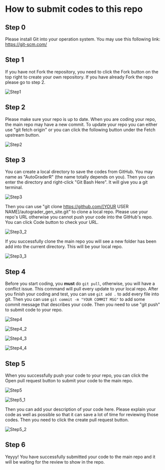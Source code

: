 # How to submit codes to this repo

## Step 0

Please install Git into your operation system. You may use this following link: https://git-scm.com/

## Step 1


If you have not Fork the repository, you need to click the Fork button on the top right to create your own repository. If you have already Fork the repo please go to step 2.

![Step1](Instruction.assets/Step1.PNG)

## Step 2

Please make sure your repo is up to date. When you are coding your repo, the main repo may have a new commit. To update your repo you can either use "git fetch origin" or you can click the following button under the Fetch upstream button.

![Step2](Instruction.assets/Step2.PNG)

## Step 3

You can create a local directory to save the codes from GitHub. You may name as "AutoGraderR" (the name totally depends on you). Then you can enter the directory and right-click "Git Bash Here". It will give you a git terminal.



![Step3](Instruction.assets/Step3.png)

Then you can use "git clone https://github.com/[YOUR USER NAME]/autograder_gen_site.git" to clone a local repo. Please use your repo's URL otherwise you cannot push your code into the GitHub's repo. You can click Code button to check your URL.

![Step3_2](Instruction.assets/Step3_2.PNG)

If you successfully clone the main repo you will see a new folder has been add into the current directory. This will be your local repo.

![Step3_3](Instruction.assets/Step3_3.PNG)



## Step 4

Before you start coding, you **must** do `git pull`, otherwise, you will have a conflict issue. This command will pull every update to your local repo. After you finish your coding and test, you can use `git add .` to add every file into git. Then you can use    `git commit -m "YOUR COMMIT MSG"`    to add some commit message that describes your code. Then you need to use "git push" to submit code to your repo.

![Step4](Instruction.assets/Step4.PNG)

![Step4_2](Instruction.assets/Step4_2.PNG)

![Step4_3](Instruction.assets/Step4_3.PNG)

![Step4_4](Instruction.assets/Step4_4.PNG)

## Step 5

When you successfully push your code to your repo, you can click the Open pull request button to submit your code to the main repo.

![Step5](Instruction.assets/Step5.PNG)

![Step5_1](Instruction.assets/Step5_1.PNG)

Then you can add your description of your code here. Please explain your code as well as possible so that it can save a lot of time for reviewing those codes. Then you need to click the create pull request button.

![Step5_2](Instruction.assets/Step5_2.PNG)

## Step 6

Yeyyy! You have successfully submitted your code to the main repo and it will be waiting for the review to show in the repo.
